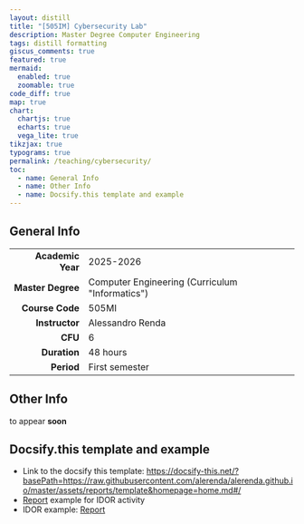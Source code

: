 ```yaml
---
layout: distill
title: "[505IM] Cybersecurity Lab"
description: Master Degree Computer Engineering
tags: distill formatting
giscus_comments: true
featured: true
mermaid:
  enabled: true
  zoomable: true
code_diff: true
map: true
chart:
  chartjs: true
  echarts: true
  vega_lite: true
tikzjax: true
typograms: true
permalink: /teaching/cybersecurity/
toc:
  - name: General Info
  - name: Other Info
  - name: Docsify.this template and example
---
```




## General Info

|  |                            |
|----------:|-----------------------------------------------|
| **Academic Year**      | 2025-2026       |
| **Master Degree**       | Computer Engineering (Curriculum "Informatics")       |
| **Course Code**       | 505MI                          |
| **Instructor**      | Alessandro Renda                         |
| **CFU**      | 6 |
| **Duration**    | 48 hours |
| **Period**     | First semester              |

## Other Info


<div class="callout-note">
  <p>to appear <strong>soon</strong></p>
</div>


## Docsify.this template and example


- Link to the docsify this template: https://docsify-this.net/?basePath=https://raw.githubusercontent.com/alerenda/alerenda.github.io/master/assets/reports/template&homepage=home.md#/
- [Report](https://docsify-this.net/?basePath=https://raw.githubusercontent.com/alerenda/alerenda.github.io/master/assets/reports/template&homepage=home.md#/) example for IDOR activity
- IDOR example: [Report](https://docsify-this.net/?basePath=https://raw.githubusercontent.com/alerenda/alerenda.github.io/master/assets/reports/IDOR&homepage=idor.md&sidebar=true#/?id=introduction)